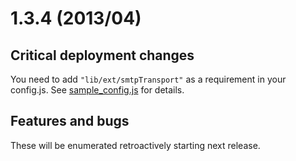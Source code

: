 1.3.4 (2013/04)
===============

Critical deployment changes
---------------------------
You need to add 
<code>"lib/ext/smtpTransport"</code>
as a requirement in your config.js. See 
[sample_config.js](https://github.com/xtuple/xtuple/blob/master/node-datasource/sample_config.js) for details.

Features and bugs
-----------------
These will be enumerated retroactively starting next release.
